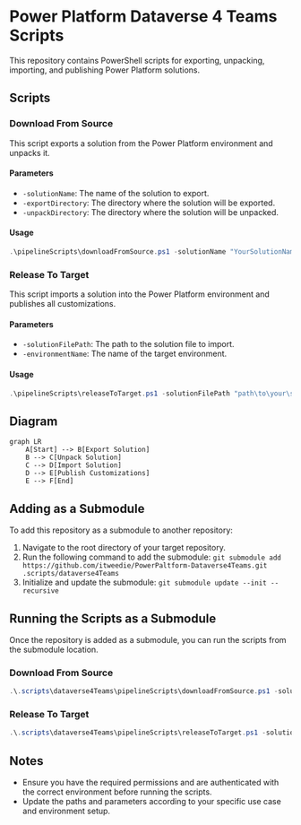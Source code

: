 # Power Platform Dataverse 4 Teams Scripts

This repository contains PowerShell scripts for exporting, unpacking, importing, and publishing Power Platform solutions.

## Scripts

### Download From Source

This script exports a solution from the Power Platform environment and unpacks it.

#### Parameters
- `-solutionName`: The name of the solution to export.
- `-exportDirectory`: The directory where the solution will be exported.
- `-unpackDirectory`: The directory where the solution will be unpacked.

#### Usage
```powershell
.\pipelineScripts\downloadFromSource.ps1 -solutionName "YourSolutionName" -exportDirectory "YourExportDirectory" -unpackDirectory "YourUnpackDirectory"
```

### Release To Target

This script imports a solution into the Power Platform environment and publishes all customizations.

#### Parameters
- `-solutionFilePath`: The path to the solution file to import.
- `-environmentName`: The name of the target environment.

#### Usage
```powershell
.\pipelineScripts\releaseToTarget.ps1 -solutionFilePath "path\to\your\solution.zip" -environmentName "YourEnvironmentName"
```

## Diagram
```mermaid
graph LR
    A[Start] --> B[Export Solution]
    B --> C[Unpack Solution]
    C --> D[Import Solution]
    D --> E[Publish Customizations]
    E --> F[End]
```

## Adding as a Submodule

To add this repository as a submodule to another repository:

1. Navigate to the root directory of your target repository.
2. Run the following command to add the submodule:
    `git submodule add https://github.com/itweedie/PowerPaltform-Dataverse4Teams.git .scripts/dataverse4Teams`
3. Initialize and update the submodule:
    `git submodule update --init --recursive`

## Running the Scripts as a Submodule

Once the repository is added as a submodule, you can run the scripts from the submodule location.

### Download From Source
```powershell
.\.scripts\dataverse4Teams\pipelineScripts\downloadFromSource.ps1 -solutionName "YourSolutionName" -exportDirectory "YourExportDirectory" -unpackDirectory "YourUnpackDirectory"
```

### Release To Target
```powershell
.\.scripts\dataverse4Teams\pipelineScripts\releaseToTarget.ps1 -solutionFilePath "path\to\your\solution.zip" -environmentName "YourEnvironmentName"
```

## Notes

- Ensure you have the required permissions and are authenticated with the correct environment before running the scripts.
- Update the paths and parameters according to your specific use case and environment setup.
